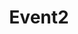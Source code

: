 ---
title: "Event2"
address: ""
postalCode: "75000"
city: "Paris"
label: ""
when: "2019-09-20"
description: ""
photos: "https://img3.parisbouge.com/_xuNNwbS2bvqNaUeACDJAucAlj3pld4SUMMfw5od8Ew/rs:fill:750:375:1/g:ce/ZGM4MDEyMDUtYmQwYS00MjUwLWIxODAtNGFmOTlmMjA1NGMzLmpwZw.jpg"
draft: false
important: true
association: ""
---